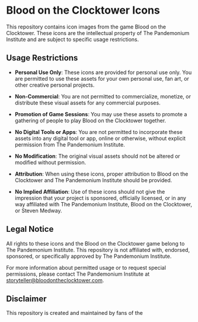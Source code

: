 # Blood on the Clocktower Icons

This repository contains icon images from the game Blood on the Clocktower. These icons are the intellectual property of The Pandemonium Institute and are subject to specific usage restrictions.

## Usage Restrictions

- **Personal Use Only**: These icons are provided for personal use only. You are permitted to use these assets for your own personal use, fan art, or other creative personal projects.

- **Non-Commercial**: You are not permitted to commercialize, monetize, or distribute these visual assets for any commercial purposes.

- **Promotion of Game Sessions**: You may use these assets to promote a gathering of people to play Blood on the Clocktower together.

- **No Digital Tools or Apps**: You are not permitted to incorporate these assets into any digital tool or app, online or otherwise, without explicit permission from The Pandemonium Institute.

- **No Modification**: The original visual assets should not be altered or modified without permission.

- **Attribution**: When using these icons, proper attribution to Blood on the Clocktower and The Pandemonium Institute should be provided.

- **No Implied Affiliation**: Use of these icons should not give the impression that your project is sponsored, officially licensed, or in any way affiliated with The Pandemonium Institute, Blood on the Clocktower, or Steven Medway.

## Legal Notice

All rights to these icons and the Blood on the Clocktower game belong to The Pandemonium Institute. This repository is not affiliated with, endorsed, sponsored, or specifically approved by The Pandemonium Institute. 

For more information about permitted usage or to request special permissions, please contact The Pandemonium Institute at storyteller@bloodontheclocktower.com.

## Disclaimer

This repository is created and maintained by fans of the